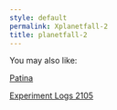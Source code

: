 ```yaml
---
style: default
permalink: Xplanetfall-2
title: planetfall-2
---
```

You may also like:

[Patina](http://scp-wiki.net/patina)

[Experiment Logs 2105](http://scp-wiki.net/experiment-logs-2105)
